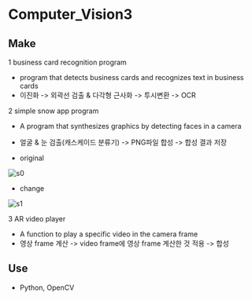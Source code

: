 # Computer_Vision3
## Make 
1 business card recognition program
- program that detects business cards and recognizes text in business cards
- 이진화 -> 외곽선 검출 & 다각형 근사화 -> 투시변환 -> OCR 

2 simple snow app program 
- A program that synthesizes graphics by detecting faces in a camera
- 얼굴 & 눈 검출(캐스케이드 분류기) -> PNG파일 합성 -> 합성 결과 저장

- original 

![s0](https://user-images.githubusercontent.com/53526987/94358869-ec2c5480-00de-11eb-81f8-2b011dee2329.PNG)

- change 

![s1](https://user-images.githubusercontent.com/53526987/94358873-edf61800-00de-11eb-8c88-a7c0e9c7c511.PNG)

3 AR video player
- A function to play a specific video in the camera frame
- 영상 frame 계산 -> video frame에 영상 frame 계산한 것 적용 -> 합성

## Use 
- Python, OpenCV
